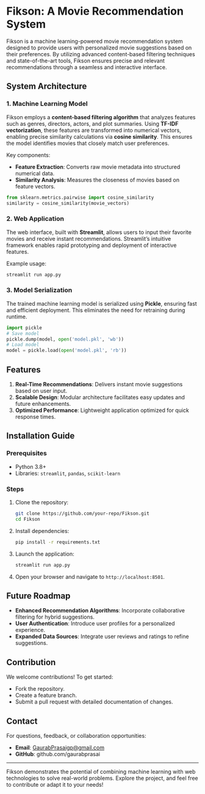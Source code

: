 # Fikson: A Movie Recommendation System

Fikson is a machine learning-powered movie recommendation system designed to provide users with personalized movie suggestions based on their preferences. By utilizing advanced content-based filtering techniques and state-of-the-art tools, Fikson ensures precise and relevant recommendations through a seamless and interactive interface.

## System Architecture

### 1. Machine Learning Model
Fikson employs a **content-based filtering algorithm** that analyzes features such as genres, directors, actors, and plot summaries. Using **TF-IDF vectorization**, these features are transformed into numerical vectors, enabling precise similarity calculations via **cosine similarity**. This ensures the model identifies movies that closely match user preferences.

Key components:
- **Feature Extraction**: Converts raw movie metadata into structured numerical data.
- **Similarity Analysis**: Measures the closeness of movies based on feature vectors.

```python
from sklearn.metrics.pairwise import cosine_similarity
similarity = cosine_similarity(movie_vectors)
```

### 2. Web Application
The web interface, built with **Streamlit**, allows users to input their favorite movies and receive instant recommendations. Streamlit’s intuitive framework enables rapid prototyping and deployment of interactive features.

Example usage:
```bash
streamlit run app.py
```

### 3. Model Serialization
The trained machine learning model is serialized using **Pickle**, ensuring fast and efficient deployment. This eliminates the need for retraining during runtime.

```python
import pickle
# Save model
pickle.dump(model, open('model.pkl', 'wb'))
# Load model
model = pickle.load(open('model.pkl', 'rb'))
```

## Features

1. **Real-Time Recommendations**: Delivers instant movie suggestions based on user input.
2. **Scalable Design**: Modular architecture facilitates easy updates and future enhancements.
3. **Optimized Performance**: Lightweight application optimized for quick response times.

## Installation Guide

### Prerequisites
- Python 3.8+
- Libraries: `streamlit`, `pandas`, `scikit-learn`

### Steps
1. Clone the repository:
   ```bash
   git clone https://github.com/your-repo/Fikson.git
   cd Fikson
   ```
2. Install dependencies:
   ```bash
   pip install -r requirements.txt
   ```
3. Launch the application:
   ```bash
   streamlit run app.py
   ```
4. Open your browser and navigate to `http://localhost:8501`.

## Future Roadmap

- **Enhanced Recommendation Algorithms**: Incorporate collaborative filtering for hybrid suggestions.
- **User Authentication**: Introduce user profiles for a personalized experience.
- **Expanded Data Sources**: Integrate user reviews and ratings to refine suggestions.

## Contribution
We welcome contributions! To get started:
- Fork the repository.
- Create a feature branch.
- Submit a pull request with detailed documentation of changes.

## Contact
For questions, feedback, or collaboration opportunities:
- **Email**: GaurabPrasaigp@gmail.com
- **GitHub**: github.com/gaurabprasai

---

Fikson demonstrates the potential of combining machine learning with web technologies to solve real-world problems. Explore the project, and feel free to contribute or adapt it to your needs!

